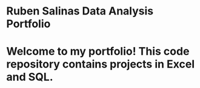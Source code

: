 # Ruben Salinas Data Analysis Portfolio
# Welcome to my portfolio! This code repository contains projects in Excel and SQL.
